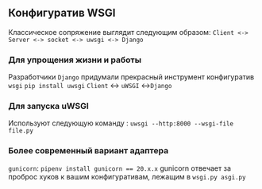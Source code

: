 ## Конфигуратив WSGI

Классическое сопряжение выглядит следующим образом:
```Client <-> Server <-> socket <-> uwsgi <-> Django```

### Для упрощения жизни и работы
Разработчики ```Django``` придумали прекрасный инструмент конфигуратив ```wsgi```
```pip install uwsgi```
```Client``` <-> ```uWSGI``` <->```Django```

### Для запуска uWSGI
Используют следующую команду :
```uwsgi --http:8000 --wsgi-file file.py```

### Более современный вариант адаптера
```gunicorn```:
```pipenv install gunicorn == 20.x.x``` 
gunicorn отвечает за проброс хуков к вашим конфигуративам, лежащим в ```wsgi.py asgi.py```